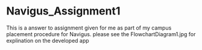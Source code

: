 # Navigus_Assignment1
This is a answer to assignment given for me as part of my campus placement procedure for Navigus. 
please see the FlowchartDiagram1.jpg for explination on the developed app
